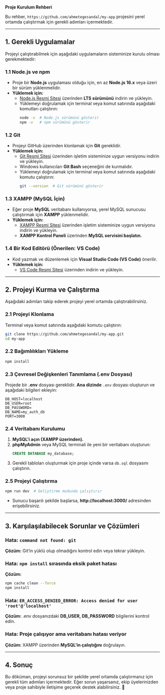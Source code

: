 **Proje Kurulum Rehberi**

Bu rehber, `https://github.com/ahmetegesandal/my-app` projesini yerel ortamda çalıştırmak için gerekli adımları içermektedir.

---

## **1. Gerekli Uygulamalar**
Projeyi çalıştırabilmek için aşağıdaki uygulamaların sisteminize kurulu olması gerekmektedir:

### **1.1 Node.js ve npm**
- Proje bir **Node.js** uygulaması olduğu için, en az **Node.js 16.x** veya üzeri bir sürüm yüklenmelidir.
- **Yüklemek için:**
  - [Node.js Resmi Sitesi](https://nodejs.org/) üzerinden **LTS sürümünü** indirin ve yükleyin.
  - Yüklemeyi doğrulamak için terminal veya komut satırında aşağıdaki komutları çalıştırın:
    ```bash
    node -v  # Node.js sürümünü gösterir
    npm -v   # npm sürümünü gösterir
    ```

### **1.2 Git**
- Projeyi GitHub üzerinden klonlamak için **Git** gereklidir.
- **Yüklemek için:**
  - [Git Resmi Sitesi](https://git-scm.com/) üzerinden işletim sisteminize uygun versiyonu indirin ve yükleyin.
  - Windows kullanıcıları **Git Bash** seçeneğini de kurmalıdır.
  - Yüklemeyi doğrulamak için terminal veya komut satırında aşağıdaki komutu çalıştırın:
    ```bash
    git --version  # Git sürümünü gösterir
    ```

### **1.3 XAMPP (MySQL İçin)**
- Eğer proje **MySQL** veritabanı kullanıyorsa, yerel MySQL sunucusu çalıştırmak için **XAMPP** yüklenmelidir.
- **Yüklemek için:**
  - [XAMPP Resmi Sitesi](https://www.apachefriends.org/) üzerinden işletim sisteminize uygun versiyonu indirin ve yükleyin.
  - **XAMPP Kontrol Paneli** üzerinden **MySQL servisini başlatın.**

### **1.4 Bir Kod Editörü (Önerilen: VS Code)**
- Kod yazmak ve düzenlemek için **Visual Studio Code (VS Code)** önerilir.
- **Yüklemek için:**
  - [VS Code Resmi Sitesi](https://code.visualstudio.com/) üzerinden indirin ve yükleyin.

---

## **2. Projeyi Kurma ve Çalıştırma**
Aşağıdaki adımları takip ederek projeyi yerel ortamda çalıştırabilirsiniz.

### **2.1 Projeyi Klonlama**
Terminal veya komut satırında aşağıdaki komutu çalıştırın:
```bash
git clone https://github.com/ahmetegesandal/my-app.git
cd my-app
```

### **2.2 Bağımlılıkları Yükleme**
```bash
npm install
```

### **2.3 Çevresel Değişkenleri Tanımlama (.env Dosyası)**
Projede bir **.env** dosyası gereklidir. **Ana dizinde** `.env` dosyası oluşturun ve aşağıdaki bilgileri ekleyin:
```env
DB_HOST=localhost
DB_USER=root
DB_PASSWORD=
DB_NAME=my_auth_db
PORT=3000
```

### **2.4 Veritabanı Kurulumu**
1. **MySQL’i açın (XAMPP üzerinden).**
2. **phpMyAdmin** veya MySQL terminali ile yeni bir veritabanı oluşturun:
   ```sql
   CREATE DATABASE my_database;
   ```
3. Gerekli tabloları oluşturmak için proje içinde varsa `db.sql` dosyasını çalıştırın.

### **2.5 Projeyi Çalıştırma**
```bash
npm run dev  # Geliştirme modunda çalıştırır
```
- Sunucu başarılı şekilde başlarsa, **http://localhost:3000/** adresinden erişebilirsiniz.

---

## **3. Karşılaşılabilecek Sorunlar ve Çözümleri**

### **Hata: `command not found: git`**
**Çözüm:** Git’in yüklü olup olmadığını kontrol edin veya tekrar yükleyin.

### **Hata: `npm install` sırasında eksik paket hatası**
**Çözüm:**
```bash
npm cache clean --force
npm install
```

### **Hata: `ER_ACCESS_DENIED_ERROR: Access denied for user 'root'@'localhost'`**
**Çözüm:** .env dosyanızdaki **DB_USER, DB_PASSWORD** bilgilerini kontrol edin.

### **Hata: Proje çalışıyor ama veritabanı hatası veriyor**
**Çözüm:** XAMPP üzerinden **MySQL’in çalıştığını** doğrulayın.

---

## **4. Sonuç**
Bu döküman, projeyi sorunsuz bir şekilde yerel ortamda çalıştırmanız için gerekli tüm adımları içermektedir. Eğer sorun yaşarsanız, ekip üyelerinizden veya proje sahibiyle iletişime geçerek destek alabilirsiniz. 🚀

